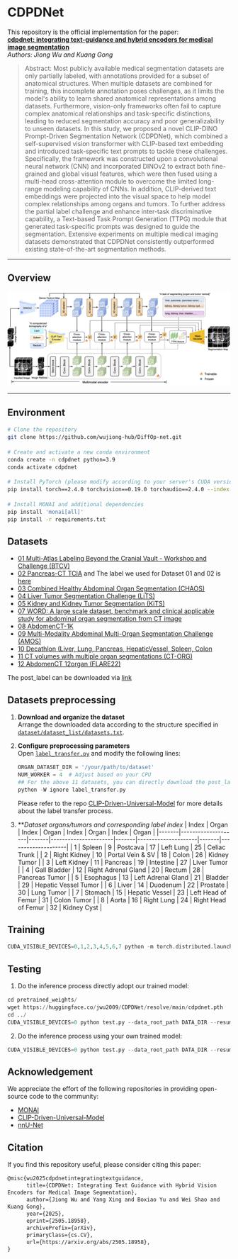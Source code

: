 # CDPDNet

This repository is the official implementation for the paper:  
**[cdpdnet: integrating text-guidance and hybrid encoders for medical image segmentation](https://arxiv.org/abs/2505.18958)**  
*Authors: Jiong Wu and Kuang Gong*

>Abstract: Most publicly available medical segmentation datasets are only partially labeled, with annotations provided for a subset of anatomical structures. When multiple datasets are combined for training, this incomplete annotation poses challenges, as it limits the model's ability to learn shared anatomical representations among datasets. Furthermore, vision-only frameworks often fail to capture complex anatomical relationships and task-specific distinctions, leading to reduced segmentation accuracy and poor generalizability to unseen datasets. In this study, we proposed a novel CLIP-DINO Prompt-Driven Segmentation Network (CDPDNet), which combined a self-supervised vision transformer with CLIP-based text embedding and introduced task-specific text prompts to tackle these challenges. Specifically, the framework was constructed upon a convolutional neural network (CNN) and incorporated DINOv2 to extract both fine-grained and global visual features, which were then fused using a multi-head cross-attention module to overcome the limited long-range modeling capability of CNNs. In addition, CLIP-derived text embeddings were projected into the visual space to help model complex relationships among organs and tumors. To further address the partial label challenge and enhance inter-task discriminative capability, a Text-based Task Prompt Generation (TTPG) module that generated task-specific prompts was designed to guide the segmentation. Extensive experiments on multiple medical imaging datasets demonstrated that CDPDNet consistently outperformed existing state-of-the-art segmentation methods.

---

## Overview

<p align="center">
  <img src="documents/fig1_wholearch.jpg" alt="Figure 1 Overview" width="800">
  <br>
</p>

---
## Environment

```bash
# Clone the repository
git clone https://github.com/wujiong-hub/DiffOp-net.git

# Create and activate a new conda environment
conda create -n cdpdnet python=3.9
conda activate cdpdnet

# Install PyTorch (please modify according to your server's CUDA version)
pip install torch==2.4.0 torchvision==0.19.0 torchaudio==2.4.0 --index-url https://download.pytorch.org/whl/cu121

# Install MONAI and additional dependencies
pip install 'monai[all]'
pip install -r requirements.txt
```

## Datasets
- [01 Multi-Atlas Labeling Beyond the Cranial Vault - Workshop and Challenge (BTCV)](https://www.synapse.org/#!Synapse:syn3193805/wiki/217789)
- [02 Pancreas-CT TCIA](https://wiki.cancerimagingarchive.net/display/Public/Pancreas-CT) and The label we used for Dataset 01 and 02 is [here](https://zenodo.org/records/1169361)
- [03 Combined Healthy Abdominal Organ Segmentation (CHAOS)](https://chaos.grand-challenge.org/Combined_Healthy_Abdominal_Organ_Segmentation/)
- [04 Liver Tumor Segmentation Challenge (LiTS)](https://competitions.codalab.org/competitions/17094#learn_the_details)
- [05 Kidney and Kidney Tumor Segmentation (KiTS)](https://kits21.kits-challenge.org/participate#download-block)
- [07 WORD: A large scale dataset, benchmark and clinical applicable study for abdominal organ segmentation from CT image](https://github.com/HiLab-git/WORD)
- [08 AbdomenCT-1K](https://github.com/JunMa11/AbdomenCT-1K)
- [09 Multi-Modality Abdominal Multi-Organ Segmentation Challenge (AMOS)](https://amos22.grand-challenge.org/)
- [10 Decathlon (Liver, Lung, Pancreas, HepaticVessel, Spleen, Colon](https://drive.google.com/drive/folders/1HqEgzS8BV2c7xYNrZdEAnrHk7osJJ--2)
- [11 CT volumes with multiple organ segmentations (CT-ORG)](https://wiki.cancerimagingarchive.net/pages/viewpage.action?pageId=61080890)
- [12 AbdomenCT 12organ (FLARE22)](https://zenodo.org/records/7860267)

The post_label can be downloaded via [link](https://portland-my.sharepoint.com/:u:/g/personal/jliu288-c_my_cityu_edu_hk/EX04Ilv4zh1Lm_HB0wnpaykB4Slef043RVWhX3lN05gylw?e=qG0DOS)

## Datasets preprocessing
1. **Download and organize the dataset**  
   Arrange the downloaded data according to the structure specified in [`dataset/dataset_list/datasets.txt`](./dataset/dataset_list/datasets.txt).

2. **Configure preprocessing parameters**  
   Open [`label_transfer.py`](./label_transfer.py) and modify the following lines:
   ```python
   ORGAN_DATASET_DIR = '/your/path/to/dataset'
   NUM_WORKER = 4  # Adjust based on your CPU
   ## For the above 11 datasets, you can directly download the post_label and arrange them in the corresponding folders.
   python -W ignore label_transfer.py
   ```
   Please refer to the repo [CLIP-Driven-Universal-Model](https://github.com/ljwztc/CLIP-Driven-Universal-Model/tree/main) for more details about the label transfer process.
   
4. ***Dataset organs/tumors and corresponding label index*
    | Index | Organ              | Index | Organ                | Index | Organ               | Index | Organ              |
    |-------|--------------------|-------|----------------------|-------|---------------------|-------|--------------------|
    | 1     | Spleen             | 9     | Postcava             | 17    | Left Lung           | 25    | Celiac Trunk       |
    | 2     | Right Kidney       | 10    | Portal Vein & SV     | 18    | Colon               | 26    | Kidney Tumor       |
    | 3     | Left Kidney        | 11    | Pancreas             | 19    | Intestine           | 27    | Liver Tumor        |
    | 4     | Gall Bladder       | 12    | Right Adrenal Gland  | 20    | Rectum              | 28    | Pancreas Tumor     |
    | 5     | Esophagus          | 13    | Left Adrenal Gland   | 21    | Bladder             | 29    | Hepatic Vessel Tumor |
    | 6     | Liver              | 14    | Duodenum             | 22    | Prostate            | 30    | Lung Tumor         |
    | 7     | Stomach            | 15    | Hepatic Vessel       | 23    | Left Head of Femur  | 31    | Colon Tumor        |
    | 8     | Aorta              | 16    | Right Lung           | 24    | Right Head of Femur | 32    | Kidney Cyst        |



## Training
```python
CUDA_VISIBLE_DEVICES=0,1,2,3,4,5,6,7 python -m torch.distributed.launch --nproc_per_node=8 --master_port=1238 train.py --data_root_path DATA_DIR --dist True --uniform_sample
```
## Testing
1. Do the inference process directly adopt our trained model:
```python
cd pretrained_weights/
wget https://huggingface.co/jwu2009/CDPDNet/resolve/main/cdpdnet.pth
cd ../
CUDA_VISIBLE_DEVICES=0 python test.py --data_root_path DATA_DIR --resume pretrained_weights/cdpdnet.pth --store_result 
```

2. Do the inference process using your own trained model:
```python
CUDA_VISIBLE_DEVICES=0 python test.py --data_root_path DATA_DIR --resume CHECKPOINT_PATH --store_result 
```

## Acknowledgement

We appreciate the effort of the following repositories in providing open-source code to the community:

- [MONAI](https://monai.io/)
- [CLIP-Driven-Universal-Model](https://github.com/ljwztc/CLIP-Driven-Universal-Model/tree/main)
- [nnU-Net](https://github.com/MIC-DKFZ/nnUNet)

## Citation
If you find this repository useful, please consider citing this paper:
```
@misc{wu2025cdpdnetintegratingtextguidance,
      title={CDPDNet: Integrating Text Guidance with Hybrid Vision Encoders for Medical Image Segmentation}, 
      author={Jiong Wu and Yang Xing and Boxiao Yu and Wei Shao and Kuang Gong},
      year={2025},
      eprint={2505.18958},
      archivePrefix={arXiv},
      primaryClass={cs.CV},
      url={https://arxiv.org/abs/2505.18958}, 
}
```





